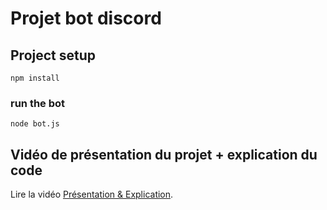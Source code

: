 # Projet bot discord

## Project setup
```
npm install
```
### run the bot
```
node bot.js
```
## Vidéo de présentation du projet + explication du code
Lire la vidéo [Présentation & Explication](https://www.youtube.com/watch?v=4OLdJ4Mwmyo).
